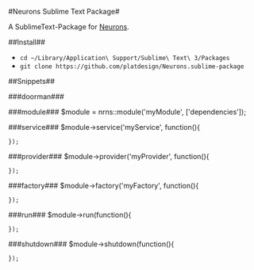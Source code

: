 #Neurons Sublime Text Package#

A SublimeText-Package for [Neurons](https://github.com/platdesign/Neurons).

##Install##

- `cd ~/Library/Application\ Support/Sublime\ Text\ 3/Packages`
- `git clone https://github.com/platdesign/Neurons.sublime-package`


##Snippets##

###doorman###
	<?PHP /* PREVENT EXECUTION */ defined("nrns") ? true : die(); ?>
	
###module###
	$module = nrns::module('myModule', ['dependencies']);

###service###
	$module->service('myService', function(){
		
	});

###provider###
	$module->provider('myProvider', function(){
		
	});
###factory###
	$module->factory('myFactory', function(){
		
	});
###run###
	$module->run(function(){
		
	});
###shutdown###
	$module->shutdown(function(){
		
	});
	
	
